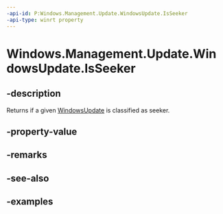 ```yaml
---
-api-id: P:Windows.Management.Update.WindowsUpdate.IsSeeker
-api-type: winrt property
---
```


# Windows.Management.Update.WindowsUpdate.IsSeeker

<!--
public bool IsSeeker { get; }
-->


## -description
Returns if a given [WindowsUpdate](./windowsupdate.md) is classified as seeker.

## -property-value

## -remarks

## -see-also

## -examples



